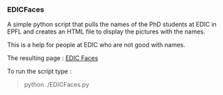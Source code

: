### EDICFaces

A simple python script that pulls the names of the PhD students at EDIC in EPFL and creates an HTML file to display the pictures with the names.

This is a help for people at EDIC who are not good with names.

The resulting page : [EDIC Faces](http://fakufaku.github.com/EDICFaces/)

To run the script type :

> python ./EDICFaces.py
